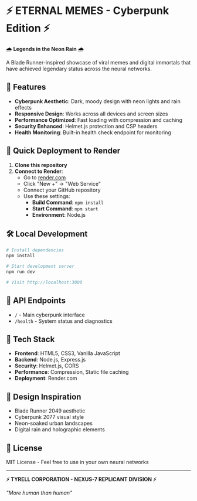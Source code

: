 # ⚡ ETERNAL MEMES - Cyberpunk Edition ⚡

🌧️ **Legends in the Neon Rain** 🌧️

A Blade Runner-inspired showcase of viral memes and digital immortals that have achieved legendary status across the neural networks.

## 🤖 Features

- **Cyberpunk Aesthetic**: Dark, moody design with neon lights and rain effects
- **Responsive Design**: Works across all devices and screen sizes
- **Performance Optimized**: Fast loading with compression and caching
- **Security Enhanced**: Helmet.js protection and CSP headers
- **Health Monitoring**: Built-in health check endpoint for monitoring

## 🚀 Quick Deployment to Render

1. **Clone this repository**
2. **Connect to Render**:
   - Go to [render.com](https://render.com)
   - Click "New +" → "Web Service"
   - Connect your GitHub repository
   - Use these settings:
     - **Build Command**: `npm install`
     - **Start Command**: `npm start`
     - **Environment**: Node.js

## 🛠️ Local Development

```bash
# Install dependencies
npm install

# Start development server
npm run dev

# Visit http://localhost:3000
```

## 📡 API Endpoints

- `/` - Main cyberpunk interface
- `/health` - System status and diagnostics

## 🌆 Tech Stack

- **Frontend**: HTML5, CSS3, Vanilla JavaScript
- **Backend**: Node.js, Express.js
- **Security**: Helmet.js, CORS
- **Performance**: Compression, Static file caching
- **Deployment**: Render.com

## 🎨 Design Inspiration

- Blade Runner 2049 aesthetic
- Cyberpunk 2077 visual style
- Neon-soaked urban landscapes
- Digital rain and holographic elements

## 📝 License

MIT License - Feel free to use in your own neural networks

---

**⚡ TYRELL CORPORATION - NEXUS-7 REPLICANT DIVISION ⚡**

*"More human than human"*
